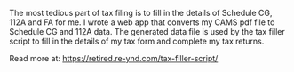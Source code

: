 The most tedious part of tax filing is to fill in the details of Schedule CG, 112A and FA for me. I wrote a web app that converts my CAMS pdf file to Schedule CG and 112A data. The generated data file is used by the tax filler script to fill in the details of my tax form and complete my tax returns.

Read more at: https://retired.re-ynd.com/tax-filler-script/
